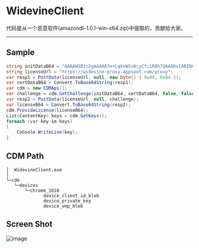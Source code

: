 # WidevineClient

代码是从一个恶意软件(amazondl-1.0.1-win-x64.zip)中提取的，贡献给大家。

---

## Sample

```C#
string initDataB64 = "AAAAW3Bzc2gAAAAA7e+LqXnWSs6jyCfc1R0h7QAAADsIARIQ62dqu8s0Xpa7z2FmMPGj2hoNd2lkZXZpbmVfdGVzdCIQZmtqM2xqYVNkZmFsa3IzaioCSEQyAA==";
string licenseUrl = "https://widevine-proxy.appspot.com/proxy";
var resp1 = PostData(licenseUrl, null, new byte[] { 0x08, 0x04 });
var certDataB64 = Convert.ToBase64String(resp1);
var cdm = new CDMApi();
var challenge = cdm.GetChallenge(initDataB64, certDataB64, false, false);
var resp2 = PostData(licenseUrl, null, challenge);
var licenseB64 = Convert.ToBase64String(resp2);
cdm.ProvideLicense(licenseB64);
List<ContentKey> keys = cdm.GetKeys();
foreach (var key in keys)
{
    Console.WriteLine(key);
}
```

## CDM Path

```
│  WidevineClient.exe
│  
└─cdm
   └─devices
       └─chrome_1610
              device_client_id_blob
              device_private_key
              device_vmp_blob
```

## Screen Shot

![image](https://user-images.githubusercontent.com/20772925/98831606-bec11d80-2476-11eb-97ee-cef03c73ab51.png)
